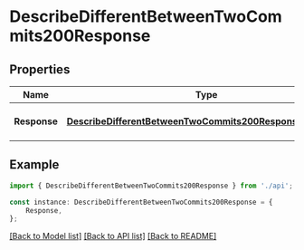 # DescribeDifferentBetweenTwoCommits200Response


## Properties

Name | Type | Description | Notes
------------ | ------------- | ------------- | -------------
**Response** | [**DescribeDifferentBetweenTwoCommits200ResponseResponse**](DescribeDifferentBetweenTwoCommits200ResponseResponse.md) |  | [optional] [default to undefined]

## Example

```typescript
import { DescribeDifferentBetweenTwoCommits200Response } from './api';

const instance: DescribeDifferentBetweenTwoCommits200Response = {
    Response,
};
```

[[Back to Model list]](../README.md#documentation-for-models) [[Back to API list]](../README.md#documentation-for-api-endpoints) [[Back to README]](../README.md)
